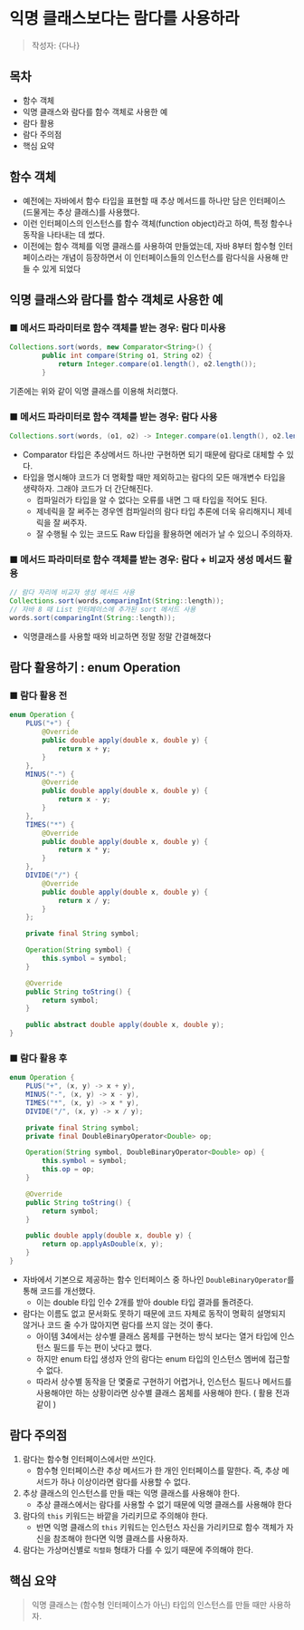 # 익명 클래스보다는 람다를 사용하라

> 작성자: {다나}

## 목차
- 함수 객체
- 익명 클래스와 람다를 함수 객체로 사용한 예
- 람다 활용
- 람다 주의점
- 핵심 요약

## 함수 객체

- 예전에는 자바에서 함수 타입을 표현할 때 추상 메서드를 하나만 담은 인터페이스(드물게는 추상 클래스)를 사용했다.
- 이런 인터페이스의 인스턴스를 함수 객체(function object)라고 하여, 특정 함수나 동작을 나타내는 데 썼다.
- 이전에는 함수 객체를 익명 클래스를 사용하여 만들었는데, 자바 8부터 함수형 인터페이스라는 개념이 등장하면서 이 인터페이스들의 인스턴스를 람다식을 사용해 만들 수 있게 되었다

## 익명 클래스와 람다를 함수 객체로 사용한 예

### ■  메서드 파라미터로 함수 객체를 받는 경우: 람다 미사용

```java
Collections.sort(words, new Comparator<String>() {
        public int compare(String o1, String o2) {
            return Integer.compare(o1.length(), o2.length());
        }
```

기존에는 위와 같이 익명 클래스를 이용해 처리했다.

### ■  메서드 파라미터로 함수 객체를 받는 경우: 람다 사용

```java
Collections.sort(words, (o1, o2) -> Integer.compare(o1.length(), o2.length()));

```

- Comparator 타입은 추상메서드 하나만 구현하면 되기 때문에 람다로 대체할 수 있다.
- 타입을 명시해야 코드가 더 명확할 때만 제외하고는 람다의 모든 매개변수 타입을 생략하자. 그래야 코드가 더 간단해진다.
    - 컴파일러가 타입을 알 수 없다는 오류를 내면 그 때 타입을 적어도 된다.
    - 제네릭을 잘 써주는 경우엔 컴파일러의 람다 타입 추론에 더욱 유리해지니 제네릭을 잘 써주자.
    - 잘 수행될 수 있는 코드도 Raw 타입을 활용하면 에러가 날 수 있으니 주의하자.

### ■ 메서드 파라미터로 함수 객체를 받는 경우: 람다 + 비교자 생성 메서드 활용

```java
// 람다 자리에 비교자 생성 메서드 사용
Collections.sort(words,comparingInt(String::length));
// 자바 8 때 List 인터페이스에 추가된 sort 메서드 사용
words.sort(comparingInt(String::length));
```

- 익명클래스를 사용할 때와 비교하면 정말 정말 간결해졌다

## 람다 활용하기 : enum Operation

### ■ 람다 활용 전

```java
enum Operation {
    PLUS("+") {
        @Override
        public double apply(double x, double y) {
            return x + y;
        }
    },
    MINUS("-") {
        @Override
        public double apply(double x, double y) {
            return x - y;
        }
    },
    TIMES("*") {
        @Override
        public double apply(double x, double y) {
            return x * y;
        }
    },
    DIVIDE("/") {
        @Override
        public double apply(double x, double y) {
            return x / y;
        }
    };

    private final String symbol;

    Operation(String symbol) {
        this.symbol = symbol;
    }

    @Override
    public String toString() {
        return symbol;
    }

    public abstract double apply(double x, double y);
}
```

### ■ 람다 활용 후

```java
enum Operation {
    PLUS("+", (x, y) -> x + y),
    MINUS("-", (x, y) -> x - y),
    TIMES("*", (x, y) -> x * y),
    DIVIDE("/", (x, y) -> x / y);

    private final String symbol;
    private final DoubleBinaryOperator<Double> op;

    Operation(String symbol, DoubleBinaryOperator<Double> op) {
        this.symbol = symbol;
        this.op = op;
    }

    @Override
    public String toString() {
        return symbol;
    }

    public double apply(double x, double y) {
        return op.applyAsDouble(x, y);
    }
}
```

- 자바에서 기본으로 제공하는 함수 인터페이스 중 하나인 `DoubleBinaryOperator`를 통해 코드를 개선했다.
    - 이는 double 타입 인수 2개를 받아 double 타입 결과를 돌려준다.
- 람다는 이름도 없고 문서화도 못하기 때문에 코드 자체로 동작이 명확히 설명되지 않거나 코드 줄 수가 많아지면 람다를 쓰지 않는 것이 좋다.
    - 아이템 34에서는 상수별 클래스 몸체를 구현하는 방식 보다는 열거 타입에 인스턴스 필드를 두는 편이 낫다고 했다.
    - 하지만 enum 타입 생성자 안의 람다는 enum 타입의 인스턴스 멤버에 접근할 수 없다.
    - 따라서 상수별 동작을 단 몇줄로 구현하기 어렵거나, 인스턴스 필드나 메서드를 사용해야만 하는 상황이라면 상수별 클래스 몸체를 사용해야 한다. ( 활용 전과 같이 )

## 람다 주의점

1. 람다는 함수형 인터페이스에서만 쓰인다.
    - 함수형 인터페이스란 추상 메서드가 한 개인 인터페이스를 말한다. 즉, 추상 메서드가 하나 이상이라면 람다를 사용할 수 없다.
2. 추상 클래스의 인스턴스를 만들 때는 익명 클래스를 사용해야 한다.
    - 추상 클래스에서는 람다를 사용할 수 없기 때문에 익명 클래스를 사용해야 한다
3. 람다의 `this` 키워드는 바깥을 가리키므로 주의해야 한다.
    - 반면 익명 클래스의 `this` 키워드는 인스턴스 자신을 가리키므로 함수 객체가 자신을 참조해야 한다면 익명 클래스를 사용하자.
4. 람다는 가상머신별로 `직렬화` 형태가 다를 수 있기 때문에 주의해야 한다.

## 핵심 요약

> 익명 클래스는 (함수형 인터페이스가 아닌) 타입의 인스턴스를 만들 때만 사용하자.
>
